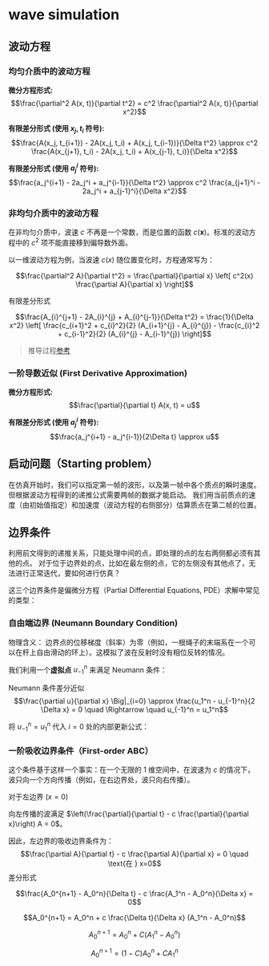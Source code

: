 # wave simulation

## 波动方程

### 均匀介质中的波动方程

**微分方程形式:**
$$\frac{\partial^2 A(x, t)}{\partial t^2} = c^2 \frac{\partial^2 A(x, t)}{\partial x^2}$$

**有限差分形式 (使用 $x_j, t_i$ 符号):**
$$\frac{A(x_j, t_{i+1}) - 2A(x_j, t_i) + A(x_j, t_{i-1})}{\Delta t^2} \approx c^2 \frac{A(x_{j+1}, t_i) - 2A(x_j, t_i) + A(x_{j-1}, t_i)}{\Delta x^2}$$

**有限差分形式 (使用 $a_j^i$ 符号):**
$$\frac{a_j^{i+1} - 2a_j^i + a_j^{i-1}}{\Delta t^2} \approx c^2 \frac{a_{j+1}^i - 2a_j^i + a_{j-1}^i}{\Delta x^2}$$

### 非均匀介质中的波动方程

在非均匀介质中，波速 $c$ 不再是一个常数，而是位置的函数 $c(\mathbf{x})$。标准的波动方程中的 $c^2$ 项不能直接移到偏导数外面。

以一维波动方程为例，当波速 $c(x)$ 随位置变化时，方程通常写为：

$$\frac{\partial^2 A}{\partial t^2} = \frac{\partial}{\partial x} \left[ c^2(x) \frac{\partial A}{\partial x} \right]$$

有限差分形式

$$\frac{A_{i}^{j+1} - 2A_{i}^{j} + A_{i}^{j-1}}{\Delta t^2} = \frac{1}{\Delta x^2} \left[ \frac{c_{i+1}^2 + c_{i}^2}{2} (A_{i+1}^{j} - A_{i}^{j}) - \frac{c_{i}^2 + c_{i-1}^2}{2} (A_{i}^{j} - A_{i-1}^{j}) \right]$$

> 推导过程[参考](./wave_equation.md)

### 一阶导数近似 (First Derivative Approximation)

**微分方程形式:**
$$\frac{\partial}{\partial t} A(x, t) = u$$

**有限差分形式 (使用 $a_j^i$ 符号):**
$$\frac{a_j^{i+1} - a_j^{i-1}}{2\Delta t} \approx u$$

## 启动问题（Starting problem）

在仿真开始时，我们可以指定第一帧的波形，以及第一帧中各个质点的瞬时速度。但根据波动方程得到的递推公式需要两帧的数据才能启动。
我们用当前质点的速度（由初始值指定）和加速度（波动方程的右侧部分）估算质点在第二帧的位置。

## 边界条件

利用前文得到的递推关系，只能处理中间的点，即处理的点的左右两侧都必须有其他的点。
对于位于边界处的点，比如在最左侧的点，它的左侧没有其他点了，无法进行正常迭代，要如何进行仿真？

这三个边界条件是偏微分方程（Partial Differential Equations, PDE）求解中常见的类型：

### 自由端边界 (Neumann Boundary Condition)

物理含义： 边界点的位移梯度（斜率）为零（例如，一根绳子的末端系在一个可以在杆上自由滑动的环上）。这模拟了波在反射时没有相位反转的情况。

我们利用一个**虚拟点** $u_{-1}^n$ 来满足 Neumann 条件：

Neumann 条件差分近似
$$\frac{\partial u}{\partial x} \Big|_{i=0} \approx \frac{u_1^n - u_{-1}^n}{2 \Delta x} = 0 \quad \Rightarrow \quad u_{-1}^n = u_1^n$$

将 $u_{-1}^n = u_1^n$ 代入 $i=0$ 处的内部更新公式：

### 一阶吸收边界条件（First-order ABC）

这个条件基于这样一个事实：在一个无限的 1 维空间中，在波速为 $c$ 的情况下，波只向一个方向传播（例如，在右边界处，波只向右传播）。

对于左边界 ($x=0$)

向左传播的波满足 $\left(\frac{\partial}{\partial t} - c \frac{\partial}{\partial x}\right) A = 0$。

因此，左边界的吸收边界条件为：
$$\frac{\partial A}{\partial t} - c \frac{\partial A}{\partial x} = 0 \quad \text{在 } x=0$$
差分形式

$$\frac{A_0^{n+1} - A_0^n}{\Delta t} - c \frac{A_1^n - A_0^n}{\Delta x} = 0$$

$$A_0^{n+1} = A_0^n + c \frac{\Delta t}{\Delta x} (A_1^n - A_0^n)$$

$$A_0^{n+1} = A_0^n + C (A_1^n - A_0^n)$$

$$A_0^{n+1} = (1 - C) A_0^n + C A_1^n$$
